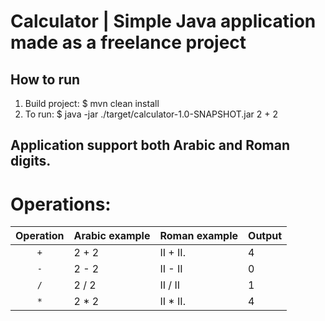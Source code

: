# Calculator | Simple Java application made as a freelance project

## How to run
1. Build project: $ mvn clean install
2. To run: $ java -jar ./target/calculator-1.0-SNAPSHOT.jar 2 + 2

## Application support both Arabic and Roman digits. 

# Operations:

|   Operation   |   Arabic example   |   Roman example   |   Output   |
|:-------------:|--------------------|-------------------|------------|
|      `+`      |       2 + 2        |      II + II.     |     4      |
|      `-`      |       2 - 2        |      II - II      |     0      |
|     `/`       |       2 / 2        |      II / II      |     1      |
|      `*`      |       2 * 2        |      II * II.     |     4      |
